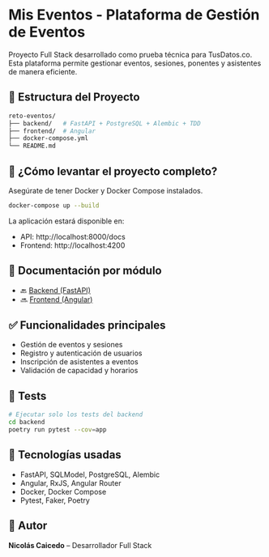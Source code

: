 # Mis Eventos - Plataforma de Gestión de Eventos

Proyecto Full Stack desarrollado como prueba técnica para TusDatos.co. Esta plataforma permite gestionar eventos, sesiones, ponentes y asistentes de manera eficiente.

## 🧱 Estructura del Proyecto

```bash
reto-eventos/
├── backend/   # FastAPI + PostgreSQL + Alembic + TDD
├── frontend/  # Angular
├── docker-compose.yml
└── README.md
```

## 🚀 ¿Cómo levantar el proyecto completo?

Asegúrate de tener Docker y Docker Compose instalados.

```bash
docker-compose up --build
```

La aplicación estará disponible en:
- API: http://localhost:8000/docs
- Frontend: http://localhost:4200 

## 📁 Documentación por módulo

- 🔙 [Backend (FastAPI)](./backend/README.md)
- 🔜 [Frontend (Angular)](./frontend/README.md)

## ✅ Funcionalidades principales

- Gestión de eventos y sesiones
- Registro y autenticación de usuarios
- Inscripción de asistentes a eventos
- Validación de capacidad y horarios

## 🧪 Tests

```bash
# Ejecutar solo los tests del backend
cd backend
poetry run pytest --cov=app
```

## 🧠 Tecnologías usadas

- FastAPI, SQLModel, PostgreSQL, Alembic
- Angular, RxJS, Angular Router
- Docker, Docker Compose
- Pytest, Faker, Poetry

## 📌 Autor

**Nicolás Caicedo** – Desarrollador Full Stack
